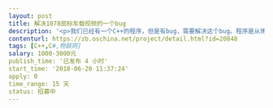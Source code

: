 ```yaml
---                
layout: post       
title: 解决1078部标车载视频的一个bug           
description: '<p>我们已经有一个C++的程序，但是有bug，需要解决这个bug。程序是从博实结的车载设备（包括符合部标的设备，比如锐明等）接收视频流，然后解析视频流，然后推送到rtmp服务器。推送是用的librtmp开源包。推送过程中视频会有卡顿现象，从表现现象看视频卡顿，估计中间过程就是丢帧了，中间会少掉2秒左右的帧。需要你解决这个bug，我们会提供源码、调试服务器。当然你有解决方案的话，可以直接用你的也行，不过要提供源码给我们。</p><p><br></p><p>最终解决的效果：支持符合部标的车载设备流畅的观看视频。测试设备包括博实结和锐明。</p><p><br></p><p>注：视频协议是JTT 1078-2016《道路运输车辆卫星定位系统车载视频通信协议》，解析部分可以看这个协议文档。</p>'     
contenturl: https://zb.oschina.net/project/detail.html?id=20848      
tags: [C++,C#,物联网]            
salary: 1000-3000元          
publish_time: '已发布 4 小时'         
start_time: '2018-06-20 11:37:24'           
apply: 0                   
time_range: 15 天              
status: 招募中                  
---                 
```

